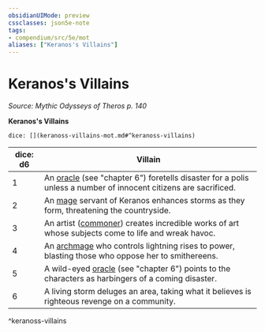 ```yaml
---
obsidianUIMode: preview
cssclasses: json5e-note
tags:
- compendium/src/5e/mot
aliases: ["Keranos's Villains"]
---
```

# Keranos's Villains
*Source: Mythic Odysseys of Theros p. 140* 

**Keranos's Villains**

`dice: [](keranoss-villains-mot.md#^keranoss-villains)`

| dice: d6 | Villain |
|----------|---------|
| 1 | An [oracle](2-Mechanics/CLI/bestiary/humanoid/oracle-mot.md) (see "chapter 6") foretells disaster for a polis unless a number of innocent citizens are sacrificed. |
| 2 | An [mage](2-Mechanics/CLI/bestiary/humanoid/mage.md) servant of Keranos enhances storms as they form, threatening the countryside. |
| 3 | An artist ([commoner](2-Mechanics/CLI/bestiary/humanoid/commoner.md)) creates incredible works of art whose subjects come to life and wreak havoc. |
| 4 | An [archmage](2-Mechanics/CLI/bestiary/humanoid/archmage.md) who controls lightning rises to power, blasting those who oppose her to smithereens. |
| 5 | A wild-eyed [oracle](2-Mechanics/CLI/bestiary/humanoid/oracle-mot.md) (see "chapter 6") points to the characters as harbingers of a coming disaster. |
| 6 | A living storm deluges an area, taking what it believes is righteous revenge on a community. |
^keranoss-villains